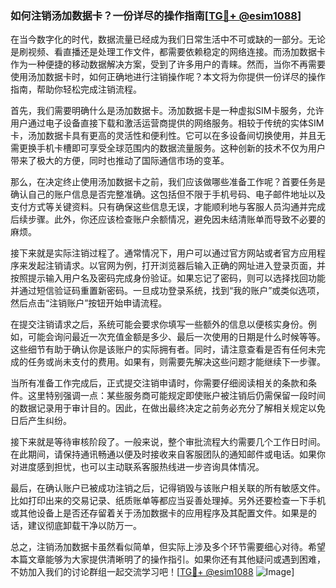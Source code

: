 ### 如何注销汤加数据卡？一份详尽的操作指南[[TG💪+ @esim1088](https://t.me/s/esim1088)]

在当今数字化的时代，数据流量已经成为我们日常生活中不可或缺的一部分。无论是刷视频、看直播还是处理工作文件，都需要依赖稳定的网络连接。而汤加数据卡作为一种便捷的移动数据解决方案，受到了许多用户的青睐。然而，当你不再需要使用汤加数据卡时，如何正确地进行注销操作呢？本文将为你提供一份详尽的操作指南，帮助你轻松完成注销流程。

首先，我们需要明确什么是汤加数据卡。汤加数据卡是一种虚拟SIM卡服务，允许用户通过电子设备直接下载和激活运营商提供的网络服务。相较于传统的实体SIM卡，汤加数据卡具有更高的灵活性和便利性。它可以在多设备间切换使用，并且无需更换手机卡槽即可享受全球范围内的数据流量服务。这种创新的技术不仅为用户带来了极大的方便，同时也推动了国际通信市场的变革。

那么，在决定终止使用汤加数据卡之前，我们应该做哪些准备工作呢？首要任务是确认自己的账户信息是否完整准确。这包括但不限于手机号码、电子邮件地址以及支付方式等关键资料。只有确保这些信息无误，才能顺利地与客服人员沟通并完成后续步骤。此外，你还应该检查账户余额情况，避免因未结清账单而导致不必要的麻烦。

接下来就是实际注销过程了。通常情况下，用户可以通过官方网站或者官方应用程序来发起注销请求。以官网为例，打开浏览器后输入正确的网址进入登录页面，并按照提示输入用户名及密码完成身份验证。如果忘记了密码，则可以选择找回功能并通过短信验证码重置新密码。一旦成功登录系统，找到“我的账户”或类似选项，然后点击“注销账户”按钮开始申请流程。

在提交注销请求之后，系统可能会要求你填写一些额外的信息以便核实身份。例如，可能会询问最近一次充值金额是多少、最后一次使用的日期是什么时候等等。这些细节有助于确认你是该账户的实际拥有者。同时，请注意查看是否有任何未完成的任务或尚未支付的费用。如果有，则需要先解决这些问题才能继续下一步骤。

当所有准备工作完成后，正式提交注销申请时，你需要仔细阅读相关的条款和条件。这里特别强调一点：某些服务商可能规定即使账户被注销后仍需保留一段时间的数据记录用于审计目的。因此，在做出最终决定之前务必充分了解相关规定以免日后产生纠纷。

接下来就是等待审核阶段了。一般来说，整个审批流程大约需要几个工作日时间。在此期间，请保持通讯畅通以便及时接收来自客服团队的通知邮件或电话。如果你对进度感到担忧，也可以主动联系客服热线进一步咨询具体情况。

最后，在确认账户已被成功注销之后，记得销毁与该账户相关联的所有敏感文件。比如打印出来的交易记录、纸质账单等都应当妥善处理掉。另外还要检查一下手机或其他设备上是否还存留着关于汤加数据卡的应用程序及其配置文件。如果是的话，建议彻底卸载干净以防万一。

总之，注销汤加数据卡虽然看似简单，但实际上涉及多个环节需要细心对待。希望本篇文章能够为大家提供清晰明了的操作指引。如果你还有其他疑问或遇到困难，不妨加入我们的讨论群组一起交流学习吧！[[TG💪+ @esim1088](https://t.me/s/esim1088) ![Image](https://i.postimg.cc/4NQfJmqS/Snipaste-2025-05-13-00-14-12.png)]